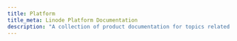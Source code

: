 ```yaml
---
title: Platform
title_meta: Linode Platform Documentation
description: "A collection of product documentation for topics related to the Linode Platform."
---
```

